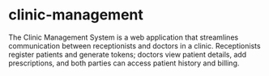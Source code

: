 # clinic-management
The Clinic Management System is a web application that streamlines communication between receptionists and doctors in a clinic. Receptionists register patients and generate tokens; doctors view patient details, add prescriptions, and both parties can access patient history and billing.
